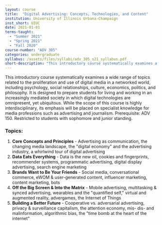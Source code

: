 ```yaml
---
layout: course
title:  "Digital Advertising: Concepts, Technologies, and Content"
institution: University of Illinois Urbana-Champaign
inst_short: UIUC
date: 2021-01-01
terms-taught: 
  - "Summer 2021"
  - "Spring 2021"
  - "Fall 2020"
course-number: "ADV 305"
categories: undergraduate
syllabus: /assets/files/syllabi/adv_305_s21_syllabus.pdf
short-description: "This introductory course systematically examines a wide range of topics related to the proliferation and use of digital media in a networked world, including psychology, social relationships, culture, economics, politics, and philosophy."
---
```


This introductory course systematically examines a wide range of topics related to the proliferation and use of digital media in a networked world, including psychology, social relationships, culture, economics, politics, and philosophy. It is designed to prepare students for living and working in an increasingly mediated society in which digital technologies are omnipresent, yet ubiquitous. While the scope of this course is highly interdisciplinary, its emphasis will be placed on specialist knowledge for media professions such as advertising and journalism. Prerequisite: ADV 150. Restricted to students with sophomore and junior standing.

### Topics:

1. **Core Concepts and Principles** - Advertising as communication, the changing media landscape, the "digital economy" and the advertising industry, a whirlwind tour of digital advertising 
2. **Data Eats Everything** - Data is the new oil, cookies and fingerprints, recommender systems, programmatic advertising, digital display advertising, search engine marketing
3. **Brands Want to Be Your Friends** - Social media, conversational commerce, eWOM & user-generated content, influencer marketing, content marketing, bots
4. **Off the Big Screen & Into the Matrix** - Mobile advertising, multitasking & synced advertising, wearables and the "quantified self," virtual and augmented reality, advergames, the Internet of Things
5. **Building a Better Future** - Cooperative vs. adversarial advertising, privacy & surveillance capitalism, the attention economy, mis- dis- and malinformation, algorithmic bias, the "time bomb at the heart of the internet"
